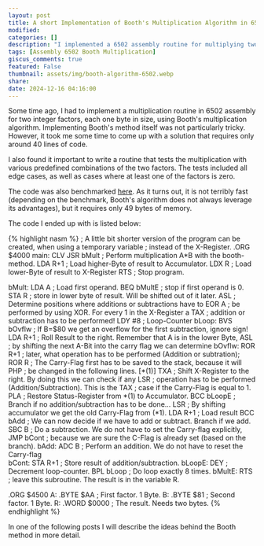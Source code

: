 ```yaml
---
layout: post
title: A short Implementation of Booth's Multiplication Algorithm in 6502 Assembly
modified:
categories: []
description: "I implemented a 6502 assembly routine for multiplying two one-byte integers using Booth's algorithm. While the algorithm itself wasn't difficult to implement, it took time to create a solution that fit within 40 lines of code. I also wrote a test routine to verify the multiplication, covering various predefined combinations, edge cases, and scenarios where one factor is zero."
tags: [Assembly 6502 Booth Multiplication]
giscus_comments: true
featured: False
thumbnail: assets/img/booth-algorithm-6502.webp
share: 
date: 2024-12-16 04:16:00
---
```

Some time ago, I had to implement a multiplication routine in 6502 assembly for two integer factors, each one byte in size, using Booth's multiplication algorithm. Implementing Booth's method itself was not particularly tricky. However, it took me some time to come up with a solution that requires only around 40 lines of code.

I also found it important to write a routine that tests the multiplication with various predefined combinations of the two factors. The tests included all edge cases, as well as cases where at least one of the factors is zero.

The code was also benchmarked [here](https://github.com/TobyLobster/multiply_test). As it turns out, it is not terribly fast (depending on the benchmark, Booth's algorithm does not always leverage its advantages), but it requires only 49 bytes of memory.

<!--more-->

The code I ended up with is listed below:

{% highlight nasm %}
; A little bit shorter version of the program can be created, when using a temporary variable
; instead of the X-Register.
.ORG $4000
main:
CLV
JSR bMult	; Perform multiplication A*B with the booth-method.
LDA R+1		; Load higher-Byte of result to Accumulator.
LDX R		; Load lower-Byte of result to X-Register
RTS		; Stop program.


bMult:	LDA A	; Load first operand.
BEQ bMultE	; stop if first operand is 0.
STA R		; store in lower byte of result. Will be shifted out of it later.
ASL		; Determine positions where additions or subtractions have to
EOR A		; be performed by using XOR. For every 1 in the X-Register a
TAX		; addition or subtraction has to be performed!
LDY #8		; Loop-Counter
bLoop: BVS bOvflw ; If B=$80 we get an overflow for the first subtraction, ignore sign!
LDA R+1		; Roll Result to the right. Remember that A is in the lower Byte,
ASL		; by shifting the next A-Bit into the carry flag we can determine
bOvflw:	ROR R+1	; later, what operation has to be performed (Addition or subtration);
ROR R		; The Carry-Flag first has to be saved to the stack, because it will
PHP		; be changed in the following lines. [*(1)]
TXA		; Shift X-Register to the right. By doing this we can check if any
LSR		; operation has to be performed (Addition/Subtraction). This is the
TAX		; case if the Carry-Flag is equal to 1.
PLA		; Restore Status-Register from *(1) to Accumulator.
BCC bLoopE	; Branch if no addition/subtraction has to be done...
LSR		; By shifting accumulator we get the old Carry-Flag from (*1).
LDA R+1		; Load result
BCC bAdd	; We can now decide if we have to add or subtract. Branch if we add.
SBC B		; Do a subtraction. We do not have to set the Carry-flag explicitly,
JMP bCont	; because we are sure the C-Flag is already set (based on the branch).
bAdd: ADC B	; Perform an addition. We do not have to reset the Carry-flag		
bCont: STA R+1	; Store result of addition/subtraction.
bLoopE: DEY	; Decrement loop-counter.
BPL bLoop       ; Do loop exactly 8 times.
bMultE: RTS	; leave this subroutine. The result is in the variable R.

.ORG $4500
A: .BYTE $AA	; First factor. 1 Byte.
B: .BYTE $81	; Second factor. 1 Byte.
R: .WORD $0000	; The result. Needs two bytes.
{% endhighlight %}

In one of the following posts I will describe the ideas behind the Booth method in more detail.
